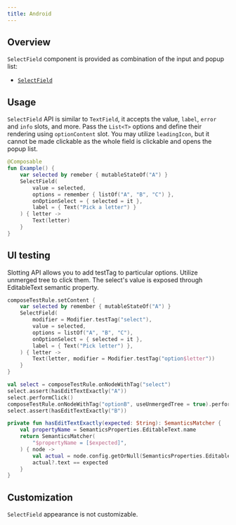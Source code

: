 ```yaml
---
title: Android
---
```


## Overview

`SelectField` component is provided as combination of the input and popup list:

- [`SelectField`](https://kiwicom.github.io/orbit-compose/ui/kiwi.orbit.compose.ui.controls/-select.html)

## Usage

`SelectField` API is similar to `TextField`, it accepts the value, `label`, `error` and `info` slots, and more. Pass the `List<T>` options and define their rendering using `optionContent` slot. You may utilize `leadingIcon`, but it cannot be made clickable as the whole field is clickable and opens the popup list. 

```kotlin
@Composable
fun Example() {
    var selected by remeber { mutableStateOf("A") }
    SelectField(
        value = selected,
        options = remember { listOf("A", "B", "C") },
        onOptionSelect = { selected = it },
        label = { Text("Pick a letter") }
    ) { letter ->
        Text(letter)
    }
}
```

## UI testing

Slotting API allows you to add testTag to particular options. Utilize unmerged tree to click them. The select's value is exposed through EditableText semantic property.

```kotlin
composeTestRule.setContent {
    var selected by remember { mutableStateOf("A") }
    SelectField(
        modifier = Modifier.testTag("select"),
        value = selected,
        options = listOf("A", "B", "C"),
        onOptionSelect = { selected = it },
        label = { Text("Pick letter") },
    ) { letter ->
        Text(letter, modifier = Modifier.testTag("option$letter"))
    }
}

val select = composeTestRule.onNodeWithTag("select")
select.assert(hasEditTextExactly("A"))
select.performClick()
composeTestRule.onNodeWithTag("optionB", useUnmergedTree = true).performClick()
select.assert(hasEditTextExactly("B"))

private fun hasEditTextExactly(expected: String): SemanticsMatcher {
    val propertyName = SemanticsProperties.EditableText.name
    return SemanticsMatcher(
        "$propertyName = [$expected]",
    ) { node ->
        val actual = node.config.getOrNull(SemanticsProperties.EditableText)
        actual?.text == expected
    }
}
```

## Customization

`SelectField` appearance is not customizable.
